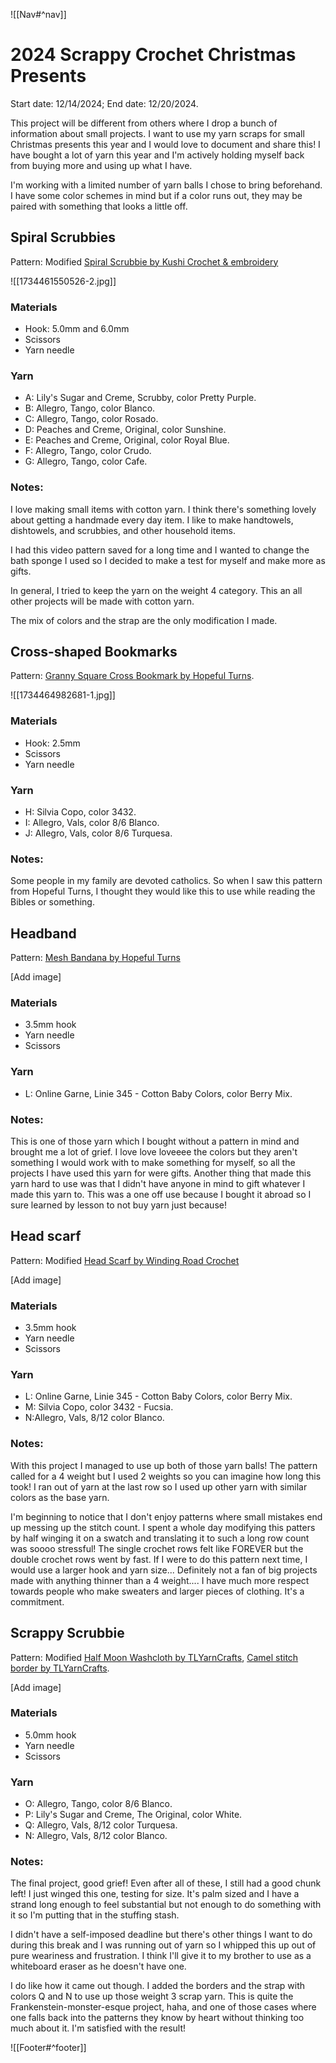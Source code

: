 ![[Nav#^nav]]

# 2024 Scrappy Crochet Christmas Presents
Start date: 12/14/2024; End date: 12/20/2024.

This project will be different from others where I drop a bunch of information about small projects. I want to use my yarn scraps for small Christmas presents this year and I would love to document and share this! I have bought a lot of yarn this year and I'm actively holding myself back from buying more and using up what I have.

I'm working with a limited number of yarn balls I chose to bring beforehand. I have some color schemes in mind but if a color runs out, they may be paired with something that looks a little off.

## Spiral Scrubbies
Pattern: Modified [Spiral Scrubbie by Kushi Crochet & embroidery](https://www.youtube.com/watch?v=5I9Tawk1AmA)

![[1734461550526-2.jpg]]

### Materials
- Hook: 5.0mm and 6.0mm
- Scissors
- Yarn needle

### Yarn
- A: Lily's Sugar and Creme, Scrubby, color Pretty Purple.
- B: Allegro, Tango, color Blanco.
- C: Allegro, Tango, color Rosado.
- D: Peaches and Creme, Original, color Sunshine.
- E: Peaches and Creme, Original, color Royal Blue.
- F: Allegro, Tango, color Crudo.
- G: Allegro, Tango, color Cafe.

### Notes:
I love making small items with cotton yarn. I think there's something lovely about getting a handmade every day item. I like to make handtowels, dishtowels, and scrubbies, and other household items.

I had this video pattern saved for a long time and I wanted to change the bath sponge I used so I decided to make a test for myself and make more as gifts.

In general, I tried to keep the yarn on the weight 4 category. This an all other projects will be made with cotton yarn.

The mix of colors and the strap are the only modification I made.

## Cross-shaped Bookmarks
Pattern: [Granny Square Cross Bookmark by Hopeful Turns](https://youtu.be/Wl5yxQ_KgCg?si=eJ0mfdL-B_ac4h5j).

![[1734464982681-1.jpg]]

### Materials
- Hook: 2.5mm
- Scissors
- Yarn needle

### Yarn
- H: Silvia Copo, color 3432.
- I: Allegro, Vals, color 8/6 Blanco.
- J: Allegro, Vals, color 8/6 Turquesa.

### Notes:
Some people in my family are devoted catholics. So when I saw this pattern from Hopeful Turns, I thought they would like this to use while reading the Bibles or something.

## Headband
Pattern: [Mesh Bandana by Hopeful Turns](https://youtu.be/eEeLRKsXpM8?si=FcOAPtT8O2Ttvnol)

[Add image]

### Materials
- 3.5mm hook
- Yarn needle
- Scissors

### Yarn
- L: Online Garne, Linie 345 - Cotton Baby Colors, color Berry Mix. 

### Notes:
This is one of those yarn which I bought without a pattern in mind and brought me a lot of grief. I love love loveeee the colors but they aren't something I would work with to make something for myself, so all the projects I have used this yarn for were gifts. Another thing that made this yarn hard to use was that I didn't have anyone in mind to gift whatever I made this yarn to. This was a one off use because I bought it abroad so I sure learned by lesson to not buy yarn just because!

## Head scarf
Pattern: Modified [Head Scarf by  Winding Road Crochet](https://youtu.be/78qVCjvByRw?si=AuJOxiX0SPxNglMX)

[Add image]

### Materials
- 3.5mm hook
- Yarn needle
- Scissors

### Yarn
- L: Online Garne, Linie 345 - Cotton Baby Colors, color Berry Mix. 
- M: Silvia Copo, color 3432 - Fucsia.
- N:Allegro, Vals, 8/12 color Blanco.

### Notes:
With this project I managed to use up both of those yarn balls! The pattern called for a 4 weight but I used 2 weights so you can imagine how long this took! I ran out of yarn at the last row so I used up other yarn with similar colors as the base yarn.

I'm beginning to notice that I don't enjoy patterns where small mistakes end up messing up the stitch count. I spent a whole day modifying this patters by half winging it on a swatch and translating it to such a long row count was soooo stressful! The single crochet rows felt like FOREVER but the double crochet rows went by fast. If I were to do this pattern next time, I would use a larger hook and yarn size... Definitely not a fan of big projects made with anything thinner than a 4 weight.... I have much more respect towards people who make sweaters and larger pieces of clothing. It's a commitment.

## Scrappy Scrubbie
Pattern: Modified [Half Moon Washcloth by TLYarnCrafts](https://youtu.be/NfBqSohnY48?si=okutNoswmZWzsJqs), [Camel stitch border by TLYarnCrafts](https://youtu.be/WawpDkviwnI?si=1aDDWhQWYJZvCs18).

[Add image]

### Materials
- 5.0mm hook
- Yarn needle
- Scissors

### Yarn
- O: Allegro, Tango, color 8/6 Blanco.
- P: Lily's Sugar and Creme, The Original, color White.
- Q: Allegro, Vals, 8/12 color Turquesa.
- N: Allegro, Vals, 8/12 color Blanco.

### Notes:
The final project, good grief! Even after all of these, I still had a good chunk left! I just winged this one, testing for size. It's palm sized and I have a strand long enough to feel substantial but not enough to do something with it so I'm putting that in the stuffing stash.

I didn't have a self-imposed deadline but there's other things I want to do during this break and I was running out of yarn so I whipped this up out of pure weariness and frustration. I think I'll give it to my brother to use as a whiteboard eraser as he doesn't have one.

I do like how it came out though. I added the borders and the strap with colors Q and N to use up those weight 3 scrap yarn. This is quite the Frankenstein-monster-esque project, haha, and one of those cases where one falls back into the patterns they know by heart without thinking too much about it. I'm satisfied with the result!

![[Footer#^footer]]